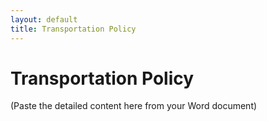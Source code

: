 ```yaml
---
layout: default
title: Transportation Policy
---
```


# Transportation Policy

(Paste the detailed content here from your Word document)
